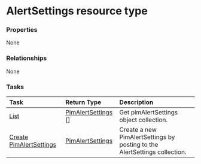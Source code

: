 # AlertSettings resource type



### Properties
None

### Relationships
None


### Tasks

| Task		   | Return Type	|Description|
|:---------------|:--------|:----------|
|[List](../api/pimalertsettings_list.md) | [PimAlertSettings](pimalertsettings.md) [] |Get pimAlertSettings object collection. |
|[Create PimAlertSettings](../api/pimalertsettings_post_alertsettings.md) |[PimAlertSettings](pimalertsettings.md)| Create a new PimAlertSettings by posting to the AlertSettings collection.|

<!-- uuid: 74d81349-df78-4a3a-8087-803b073f36a9
2015-10-16 22:29:33 UTC -->
<!-- {
  "type": "#page.annotation",
  "description": "AlertSettings resource",
  "keywords": "",
  "section": "documentation",
  "tocPath": ""
}-->